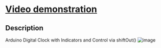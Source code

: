 # [Video demonstration](https://drive.google.com/drive/folders/1PTXzMlUPktDhKsTz0SUIHXSSvZRIwsQw?usp=sharing)
## Description
Arduino Digital Clock with Indicators and Control via shiftOut()
![image](https://github.com/Alexander-Domnenko/homework_iot/assets/91257943/0cf0a6d4-98db-45b4-9604-0a79bd48d974)
